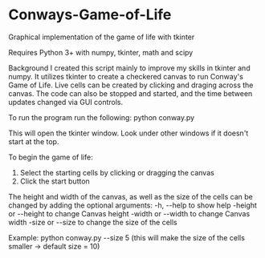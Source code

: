 # Conways-Game-of-Life
Graphical implementation of the game of life with tkinter

Requires Python 3+ with numpy, tkinter, math and scipy

Background
I created this script mainly to improve my skills in tkinter and numpy. It utilizes tkinter to create a checkered canvas to run Conway's Game of Life. Live cells can be created by clicking and draging across the canvas. The code can also be stopped and started, and the time between updates changed via GUI controls.

To run the program run the following:
python conway.py

This will open the tkinter window. Look under other windows if it doesn't start at the top.

To begin the game of life:
1) Select the starting cells by clicking or dragging the canvas
2) Click the start button

The height and width of the canvas, as well as the size of the cells can be changed by adding the optional arguments:
  -h, --help            to show help 
  -height <value> or --height <value> to change Canvas height
  -width <value> or --width <value> to change Canvas width
  -size <value> or --size <value> to change the size of the cells

Example: python conway.py --size 5  (this will make the size of the cells smaller -> default size = 10)
